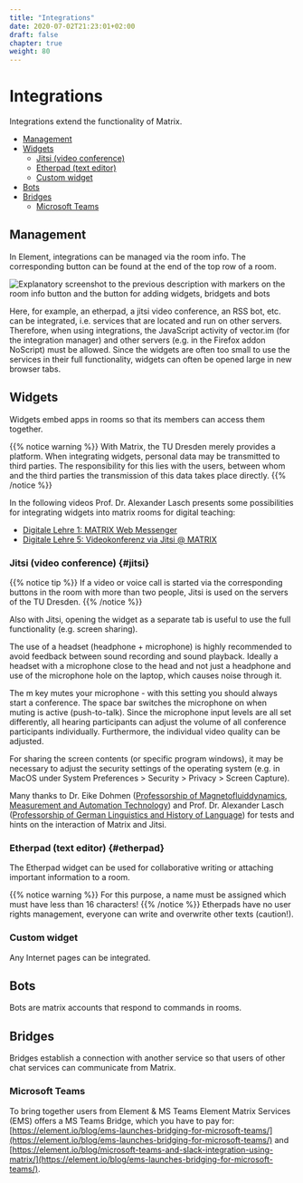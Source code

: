 ```yaml
---
title: "Integrations"
date: 2020-07-02T21:23:01+02:00
draft: false
chapter: true
weight: 80
---
```


# Integrations

Integrations extend the functionality of Matrix.

* [Management](#management)
* [Widgets](#widgets)
	* [Jitsi (video conference)](#jitsi)
	* [Etherpad (text editor)](#etherpad)
	* [Custom widget](#custom-widget)
* [Bots](#bots)
* [Bridges](#bridges)
	* [Microsoft Teams](#microsoft-teams)

## Management

In Element, integrations can be managed via the room info. The corresponding button can be found at the end of the top row of a room.

![Explanatory screenshot to the previous description with markers on the room info button and the button for adding widgets, bridgets and bots](/images/01_Widgets_en.png)

Here, for example, an etherpad, a jitsi video conference, an RSS bot, etc. can be integrated, i.e. services that are located and run on other servers. Therefore, when using integrations, the JavaScript activity of vector.im (for the integration manager) and other servers (e.g. in the Firefox addon NoScript) must be allowed. Since the widgets are often too small to use the services in their full functionality, widgets can often be opened large in new browser tabs.

## Widgets

Widgets embed apps in rooms so that its members can access them together.

{{% notice warning %}}
With Matrix, the TU Dresden merely provides a platform. When integrating widgets, personal data may be transmitted to third parties. The responsibility for this lies with the users, between whom and the third parties the transmission of this data takes place directly.
{{% /notice %}}

In the following videos Prof. Dr. Alexander Lasch presents some possibilities for integrating widgets into matrix rooms for digital teaching:

* [Digitale Lehre 1: MATRIX Web Messenger](https://youtube.de/watch?v=AtkA-sE-9uU)
* [Digitale Lehre 5: Videokonferenz via Jitsi @ MATRIX](https://youtube.de/watch?v=D2Pq-NCaVGE)

### Jitsi (video conference) {#jitsi}

{{% notice tip %}}
If a video or voice call is started via the corresponding buttons in the room with more than two people, Jitsi is used on the servers of the TU Dresden.
{{% /notice %}}

<!-- A 1:1 phone call or video within Matrix uses the direct WebRTC connection between both parties. From the 3rd person on, [Jitsi](https://de.wikipedia.org/wiki/Jitsi) is used, a free video conferencing tool (Apache license), which was installed locally at the TU Dresden in the course of the Corona crisis and the reduced availability of DFNconf: https://jitsi.tu-dresden.de

If the video conference call is started via the camera icon in the lower right corner, the Jitsi operated by the TU Dresden is automatically used. In order for Jitsi to be used for the video conference, at least three people must participate in the conference. If only two people participate in the conference, a direct connection will be established.

{{% notice warning %}}
If the jitsi integration is added via the Integration Manager, the jitsi instance of TU Dresden is not used
{{% /notice %}} -->

Also with Jitsi, opening the widget as a separate tab is useful to use the full functionality (e.g. screen sharing). 

The use of a headset (headphone + microphone) is highly recommended to avoid feedback between sound recording and sound playback. Ideally a headset with a microphone close to the head and not just a headphone and use of the microphone hole on the laptop, which causes noise through it.

The m key mutes your microphone - with this setting you should always start a conference. The space bar switches the microphone on when muting is active (push-to-talk). Since the microphone input levels are all set differently, all hearing participants can adjust the volume of all conference participants individually. Furthermore, the individual video quality can be adjusted. 

For sharing the screen contents (or specific program windows), it may be necessary to adjust the security settings of the operating system (e.g. in MacOS under System Preferences > Security > Privacy > Screen Capture).

Many thanks to Dr. Eike Dohmen ([Professorship of Magnetofluiddynamics, Measurement and Automation Technology](https://tu-dresden.de/ing/maschinenwesen/imd/mfd)) and Prof. Dr. Alexander Lasch ([Professorship of German Linguistics and History of Language](http://tu-dresden.de/gsw/slk/germanistik/gls/)) for tests and hints on the interaction of Matrix and Jitsi.

### Etherpad (text editor) {#etherpad}

The Etherpad widget can be used for collaborative writing or attaching important information to a room.

{{% notice warning %}}
For this purpose, a name must be assigned which must have less than 16 characters!
{{% /notice %}}
Etherpads have no user rights management, everyone can write and overwrite other texts (caution!). <!-- If user management is needed, better use [Nextcloud Text](https://github.com/nextcloud/text) (contact TUD cloudstore). -->

### Custom widget

Any Internet pages can be integrated.

## Bots

Bots are matrix accounts that respond to commands in rooms.

## Bridges

Bridges establish a connection with another service so that users of other chat services can communicate from Matrix.

### Microsoft Teams

To bring together users from Element & MS Teams Element Matrix Services (EMS) offers a MS Teams Bridge, which you have to pay for:
[https://element.io/blog/ems-launches-bridging-for-microsoft-teams/](https://element.io/blog/ems-launches-bridging-for-microsoft-teams/) and [https://element.io/blog/microsoft-teams-and-slack-integration-using-matrix/](https://element.io/blog/ems-launches-bridging-for-microsoft-teams/).
